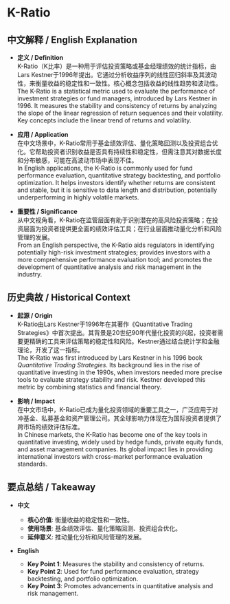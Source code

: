 # K-Ratio

## 中文解释 / English Explanation

* **定义 / Definition**  
  K-Ratio（K比率）是一种用于评估投资策略或基金经理绩效的统计指标，由Lars Kestner于1996年提出。它通过分析收益序列的线性回归斜率及其波动性，来衡量收益的稳定性和一致性。核心概念包括收益的线性趋势和波动性。  
  The K-Ratio is a statistical metric used to evaluate the performance of investment strategies or fund managers, introduced by Lars Kestner in 1996. It measures the stability and consistency of returns by analyzing the slope of the linear regression of return sequences and their volatility. Key concepts include the linear trend of returns and volatility.

* **应用 / Application**  
  在中文场景中，K-Ratio常用于基金绩效评估、量化策略回测以及投资组合优化。它帮助投资者识别收益是否具有持续性和稳定性，但需注意其对数据长度和分布敏感，可能在高波动市场中表现不佳。  
  In English applications, the K-Ratio is commonly used for fund performance evaluation, quantitative strategy backtesting, and portfolio optimization. It helps investors identify whether returns are consistent and stable, but it is sensitive to data length and distribution, potentially underperforming in highly volatile markets.

* **重要性 / Significance**  
  从中文视角看，K-Ratio在监管层面有助于识别潜在的高风险投资策略；在投资层面为投资者提供更全面的绩效评估工具；在行业层面推动量化分析和风险管理的发展。  
  From an English perspective, the K-Ratio aids regulators in identifying potentially high-risk investment strategies; provides investors with a more comprehensive performance evaluation tool; and promotes the development of quantitative analysis and risk management in the industry.

## 历史典故 / Historical Context

* **起源 / Origin**  
  K-Ratio由Lars Kestner于1996年在其著作《Quantitative Trading Strategies》中首次提出。其背景是20世纪90年代量化投资的兴起，投资者需要更精确的工具来评估策略的稳定性和风险。Kestner通过结合统计学和金融理论，开发了这一指标。  
  The K-Ratio was first introduced by Lars Kestner in his 1996 book *Quantitative Trading Strategies*. Its background lies in the rise of quantitative investing in the 1990s, when investors needed more precise tools to evaluate strategy stability and risk. Kestner developed this metric by combining statistics and financial theory.

* **影响 / Impact**  
  在中文市场中，K-Ratio已成为量化投资领域的重要工具之一，广泛应用于对冲基金、私募基金和资产管理公司。其全球影响力体现在为国际投资者提供了跨市场的绩效评估标准。  
  In Chinese markets, the K-Ratio has become one of the key tools in quantitative investing, widely used by hedge funds, private equity funds, and asset management companies. Its global impact lies in providing international investors with cross-market performance evaluation standards.

## 要点总结 / Takeaway

* **中文**  
  - **核心价值**: 衡量收益的稳定性和一致性。  
  - **使用场景**: 基金绩效评估、量化策略回测、投资组合优化。  
  - **延伸意义**: 推动量化分析和风险管理的发展。

* **English**  
  - **Key Point 1**: Measures the stability and consistency of returns.  
  - **Key Point 2**: Used for fund performance evaluation, strategy backtesting, and portfolio optimization.  
  - **Key Point 3**: Promotes advancements in quantitative analysis and risk management.